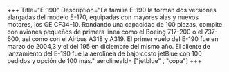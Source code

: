 +++
Title="E-190"
Description="La familia E-190 la forman dos versiones alargadas del modelo E-170, equipadas con mayores alas y nuevos motores, los GE CF34-10. Rondando una capacidad de 100 plazas, compite con aviones pequeños de primera línea como el Boeing 717-200 o el 737-600, así como con el Airbus A318 y A319. El primer vuelo del E-190 fue en marzo de 2004,3​ y el del 195 en diciembre del mismo año. El cliente de lanzamiento del E-190 fue la aerolínea de bajo costo jetBlue con 100 pedidos y opción de 100 más."
aerolineaId= ["jetblue" , "copa"]
+++


